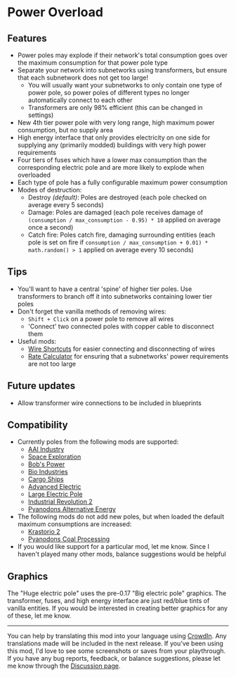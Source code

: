 # Power Overload

## Features
- Power poles may explode if their network's total consumption goes over the maximum consumption for that power pole type
- Separate your network into subnetworks using transformers, but ensure that each subnetwork does not get too large!
    - You will usually want your subnetworks to only contain one type of power pole, so power poles of different types no longer automatically connect to each other
    - Transformers are only 98% efficient (this can be changed in settings)
- New 4th tier power pole with very long range, high maximum power consumption, but no supply area
- High energy interface that only provides electricity on one side for supplying any (primarily modded) buildings with very high power requirements
- Four tiers of fuses which have a lower max consumption than the corresponding electric pole and are more likely to explode when overloaded
- Each type of pole has a fully configurable maximum power consumption
- Modes of destruction:
    - Destroy _(default)_: Poles are destroyed (each pole checked on average every 5 seconds)
    - Damage: Poles are damaged (each pole receives damage of `(consumption / max_consumption - 0.95) * 10` applied on average once a second)
    - Catch fire: Poles catch fire, damaging surrounding entities (each pole is set on fire if `consumption / max_consumption + 0.01) * math.random() > 1` applied on average every 10 seconds)

## Tips
- You'll want to have a central 'spine' of higher tier poles. Use transformers to branch off it into subnetworks containing lower tier poles
- Don't forget the vanilla methods of removing wires:
    - `Shift + Click` on a power pole to remove all wires
    - 'Connect' two connected poles with copper cable to disconnect them
- Useful mods:
    - [Wire Shortcuts](https://mods.factorio.com/mod/WireShortcutshttps://mods.factorio.com/mod/WireShortcuts) for easier connecting and disconnecting of wires
    - [Rate Calculator](https://mods.factorio.com/mod/RateCalculator) for ensuring that a subnetworks' power requirements are not too large

## Future updates
- Allow transformer wire connections to be included in blueprints

## Compatibility
- Currently poles from the following mods are supported:
    - [AAI Industry](https://mods.factorio.com/mod/aai-industry)
    - [Space Exploration](https://mods.factorio.com/mod/space-exploration)
    - [Bob's Power](https://mods.factorio.com/mod/bobpower)
    - [Bio Industries](https://mods.factorio.com/mod/Bio_Industries)
    - [Cargo Ships](https://mods.factorio.com/mod/cargo-ships)
    - [Advanced Electric](https://mods.factorio.com/mod/Advanced_Electric)
    - [Large Electric Pole](https://mods.factorio.com/mod/fixLargeElectricPole)
    - [Industrial Revolution 2](https://mods.factorio.com/mod/IndustrialRevolution)
    - [Pyanodons Alternative Energy](https://mods.factorio.com/mod/pyalternativeenergy)
- The following mods do not add new poles, but when loaded the default maximum consumptions are increased:
    - [Krastorio 2](https://mods.factorio.com/mod/Krastorio2)
    - [Pyanodons Coal Processing](https://mods.factorio.com/mod/pycoalprocessing)
- If you would like support for a particular mod, let me know. Since I haven't played many other mods, balance suggestions would be helpful

## Graphics
The "Huge electric pole" uses the pre-0.17 "Big electric pole" graphics. The transformer, fuses, and high energy interface
are just red/blue tints of vanilla entities. If you would be interested in creating better graphics for any of these, let me know.

---

You can help by translating this mod into your language using [CrowdIn](https://crowdin.com/project/factorio-mods-localization). Any translations made will be included in the next release.
If you've been using this mod, I'd love to see some screenshots or saves from your playthrough.
If you have any bug reports, feedback, or balance suggestions, please let me know through the [Discussion page](https://mods.factorio.com/mod/PowerOverload/discussion).
